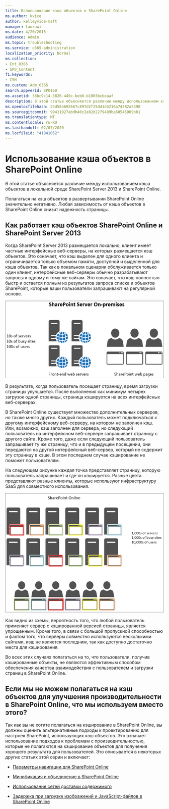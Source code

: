 ```yaml
---
title: Использование кэша объектов в SharePoint Online
ms.author: kvice
author: kelleyvice-msft
manager: laurawi
ms.date: 4/20/2015
audience: Admin
ms.topic: troubleshooting
ms.service: o365-administration
localization_priority: Normal
ms.collection:
- Ent_O365
- SPO_Content
f1.keywords:
- CSH
ms.custom: Adm_O365
search.appverid: SPO160
ms.assetid: 38bc9c14-3826-449c-beb6-b1003bcbeaaf
description: В этой статье объясняется различие между использованием кэша объектов в локальной среде SharePoint Server 2013 и SharePoint Online.
ms.openlocfilehash: 24d58b692667c897d2f25d41d4216a74382a5390
ms.sourcegitcommit: 99411927abdb40c2e82d2279489ba60545989bb1
ms.translationtype: MT
ms.contentlocale: ru-RU
ms.lasthandoff: 02/07/2020
ms.locfileid: "41841052"
---
```

# <a name="using-the-object-cache-with-sharepoint-online"></a>Использование кэша объектов в SharePoint Online

В этой статье объясняется различие между использованием кэша объектов в локальной среде SharePoint Server 2013 и SharePoint Online.
  
Полагаться на кэш объектов в развертывании SharePoint Online значительно негативно. Любая зависимость от кэша объектов в SharePoint Online снизит надежность страницы. 
  
## <a name="how-the-sharepoint-online-and-sharepoint-server-2013-object-cache-works"></a>Как работает кэш объектов SharePoint Online и SharePoint Server 2013

Когда SharePoint Server 2013 размещается локально, клиент имеет частные интерфейсные веб-серверы, на которых размещается кэш объектов. Это означает, что кэш выделен для одного клиента и ограничивается только объемом памяти, доступной и выделенной для кэша объектов. Так как в локальном сценарии обслуживается только один клиент, интерфейсные веб-серверы обычно разрабатывают запросы к одному и тому же сайтам. Это означает, что кэш полностью быстр и остается полным из результатов запроса списка и объектов SharePoint, которые ваши пользователи запрашивают на регулярной основе.
  
![Показывает трафик и нагрузку на локальные веб-серверы переднего плана](media/a0d38b36-4909-4abb-8d4e-4930814bb3de.png)
  
В результате, когда пользователь посещает страницу, время загрузки страницы улучшается. После выполнения как минимум четырех загрузок одной страницы, страница кэшируется на всех интерфейсных веб-серверах.
  
В SharePoint Online существует множество дополнительных серверов, но также много других. Каждый пользователь может подключаться к другому интерфейсному веб-серверу, на котором не заполнен кэш. Или, возможно, кэш заполнен для сервера, но следующий пользователь на интерфейсном веб-сервере запрашивает страницу с другого сайта. Кроме того, даже если следующий пользователь запрашивает ту же страницу, что и в предыдущем посещении, они передаются на другой интерфейсный веб-сервер, который не содержит эту страницу в кэше. В этом последнем случае кэширование не поможет пользователям.
  
На следующем рисунке каждая точка представляет страницу, которую пользователь запрашивает и где он кэшируется. Разные цвета представляют разные клиенты, которые используют инфраструктуру SaaS для совместного использования.
  
![Показывает результаты кэширования объектов в SharePoint Online](media/25d04011-ef83-4cb7-9e04-a6ed490f63c3.png)
  
Как видно из схемы, вероятность того, что любой пользователь применяет сервер с кэшированной версией страницы, является упрощенным. Кроме того, в связи с большой пропускной способностью и фактом того, что серверы совместно используются несколькими сайтами, кэш не является последним, так как доступно достаточно места для кэширования.
  
Во всех этих случаях полагаться на то, что пользователи, получив кэшированные объекты, не являются эффективным способом обеспечения качества взаимодействия с пользователем и загрузки страниц в SharePoint Online.
  
## <a name="if-we-cant-rely-on-the-object-cache-to-improve-performance-in-sharepoint-online-what-do-we-use-instead"></a>Если мы не можем полагаться на кэш объектов для улучшения производительности в SharePoint Online, что мы используем вместо этого?

Так как вы не хотите полагаться на кэширование в SharePoint Online, вы должны оценить альтернативные подходы к проектированию для настроек SharePoint, использующих кэш объектов. Это означает использование подходов к проблемам с производительностью, которые не полагаются на кэширование объектов для получения хорошего результата для пользователей. Это описывается в некоторых других статьях этой серии и включает:
  
- [Параметры навигации для SharePoint Online](navigation-options-for-sharepoint-online.md)
    
- [Минификация и объединение в SharePoint Online](minification-and-bundling-in-sharepoint-online.md)
    
- [Использование сетей доставки содержимого](using-content-delivery-networks-with-sharepoint-online.md)
    
- [Задержка при загрузке изображений и JavaScript-файлов в SharePoint Online](delay-loading-images-and-javascript-in-sharepoint-online.md)
    

